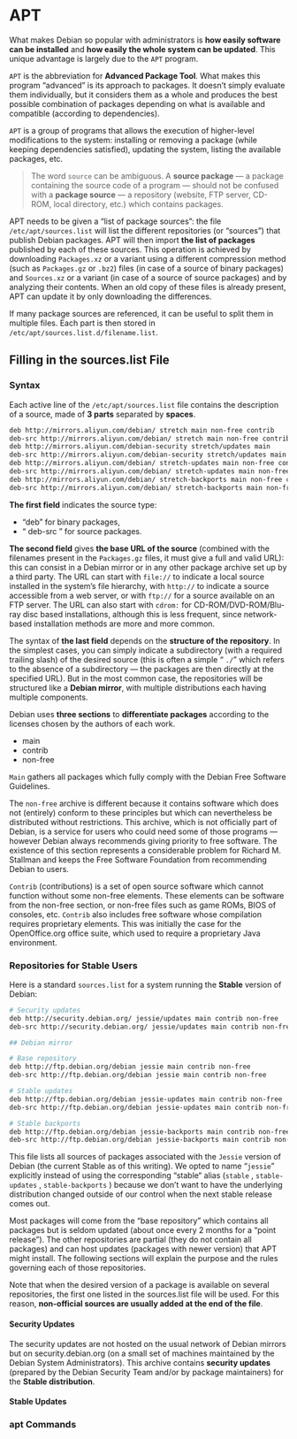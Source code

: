 # APT

What makes Debian so popular with administrators is **how easily software can be installed** and **how easily the whole system can be updated**. This unique advantage is largely due to the `APT` program.

`APT` is the abbreviation for **Advanced Package Tool**. What makes this program “advanced” is its approach to packages. It doesn’t simply evaluate them individually, but it considers them as a whole and produces the best possible combination of packages depending on what is available and compatible (according to dependencies).

`APT` is a group of programs that allows the execution of higher-level modifications to the system: installing or removing a package (while keeping dependencies satisfied), updating the system, listing the available packages, etc.

> The word `source` can be ambiguous. A **source package** — a package containing the source code of a program — should not be confused with a **package source** — a repository (website, FTP server, CD-ROM, local directory, etc.) which contains packages.

APT needs to be given a “list of package sources”: the file `/etc/apt/sources.list` will list the different repositories (or “sources”) that publish Debian packages. APT will then import **the list of packages** published by each of these sources. This operation is achieved by downloading `Packages.xz` or a variant using a different compression method (such as `Packages.gz` or `.bz2`) files (in case of a source of binary packages) and `Sources.xz` or a variant (in case of a source of source packages) and by analyzing their contents. When an old copy of these files is already present, APT can update it by only downloading the differences.

If many package sources are referenced, it can be useful to split them in multiple files. Each part is then stored in `/etc/apt/sources.list.d/filename.list`.

## Filling in the sources.list File

### Syntax

Each active line of the `/etc/apt/sources.list` file contains the description of a source, made of **3 parts** separated by **spaces**.

```txt
deb http://mirrors.aliyun.com/debian/ stretch main non-free contrib
deb-src http://mirrors.aliyun.com/debian/ stretch main non-free contrib
deb http://mirrors.aliyun.com/debian-security stretch/updates main
deb-src http://mirrors.aliyun.com/debian-security stretch/updates main
deb http://mirrors.aliyun.com/debian/ stretch-updates main non-free contrib
deb-src http://mirrors.aliyun.com/debian/ stretch-updates main non-free contrib
deb http://mirrors.aliyun.com/debian/ stretch-backports main non-free contrib
deb-src http://mirrors.aliyun.com/debian/ stretch-backports main non-free contrib
```

**The first field** indicates the source type:

- “deb” for binary packages,
- “ deb-src ” for source packages.

**The second field** gives **the base URL of the source** (combined with the filenames present in the `Packages.gz` files, it must give a full and valid URL): this can consist in a Debian mirror or in any other package archive set up by a third party. The URL can start with `file://` to indicate a local source installed in the system’s file hierarchy, with `http://` to indicate a source accessible from a web server, or with `ftp://` for a source available on an FTP server. The URL can also start with `cdrom:` for CD-ROM/DVD-ROM/Blu-ray disc based installations, although this is less frequent, since network-based installation methods are more and more common.

The syntax of **the last field** depends on the **structure of the repository**. In the simplest cases, you can simply indicate a subdirectory (with a required trailing slash) of the desired source (this is often a simple “ `./`” which refers to the absence of a subdirectory — the packages are then directly at the specified URL). But in the most common case, the repositories will be structured like a **Debian mirror**, with multiple distributions each having multiple components.

Debian uses **three sections** to **differentiate packages** according to the licenses chosen by the authors of each work.

- main
- contrib
- non-free

`Main` gathers all packages which fully comply with the Debian Free Software Guidelines.

The `non-free` archive is different because it contains software which does not (entirely) conform to these principles but which can nevertheless be distributed without restrictions. This archive, which is not officially part of Debian, is a service for users who could need some of those programs — however Debian always recommends giving priority to free software. The existence of this section represents a considerable problem for Richard M. Stallman and keeps the Free Software Foundation from recommending Debian to users.

`Contrib` (contributions) is a set of open source software which cannot function without some non-free elements. These elements can be software from the non-free section, or non-free files such as game ROMs, BIOS of consoles, etc. `Contrib` also includes free software whose compilation requires proprietary elements. This was initially the case for the OpenOffice.org office suite, which used to require a proprietary Java environment.

### Repositories for Stable Users

Here is a standard `sources.list` for a system running the **Stable** version of Debian:

```bash
# Security updates
deb http://security.debian.org/ jessie/updates main contrib non-free
deb-src http://security.debian.org/ jessie/updates main contrib non-free

## Debian mirror

# Base repository
deb http://ftp.debian.org/debian jessie main contrib non-free
deb-src http://ftp.debian.org/debian jessie main contrib non-free

# Stable updates
deb http://ftp.debian.org/debian jessie-updates main contrib non-free
deb-src http://ftp.debian.org/debian jessie-updates main contrib non-free

# Stable backports
deb http://ftp.debian.org/debian jessie-backports main contrib non-free
deb-src http://ftp.debian.org/debian jessie-backports main contrib non-free
```

This file lists all sources of packages associated with the `Jessie` version of Debian (the current Stable as of this writing). We opted to name “`jessie`” explicitly instead of using the corresponding “stable“ alias (`stable` , `stable-updates` , `stable-backports` ) because we don’t want to have the underlying distribution changed outside of our control when the next stable release comes out.

Most packages will come from the “base repository” which contains all packages but is seldom updated (about once every 2 months for a “point release”). The other repositories are partial (they do not contain all packages) and can host updates (packages with newer version) that APT might install. The following sections will explain the purpose and the rules governing each of those repositories.

Note that when the desired version of a package is available on several repositories, the first one listed in the sources.list file will be used. For this reason, **non-official sources are usually added at the end of the file**.

#### Security Updates

The security updates are not hosted on the usual network of Debian mirrors but on security.debian.org (on a small set of machines maintained by the Debian System Administrators). This archive contains **security updates** (prepared by the Debian Security Team and/or by package maintainers) for the **Stable distribution**.

#### Stable Updates

### apt Commands



